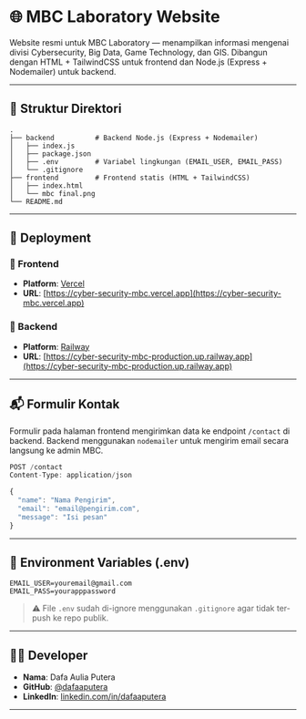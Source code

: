 # 🌐 MBC Laboratory Website

Website resmi untuk MBC Laboratory — menampilkan informasi mengenai divisi Cybersecurity, Big Data, Game Technology, dan GIS. Dibangun dengan HTML + TailwindCSS untuk frontend dan Node.js (Express + Nodemailer) untuk backend.

---

## 📁 Struktur Direktori

```
.
├── backend          # Backend Node.js (Express + Nodemailer)
│   ├── index.js
│   ├── package.json
│   ├── .env         # Variabel lingkungan (EMAIL_USER, EMAIL_PASS)
│   └── .gitignore
├── frontend         # Frontend statis (HTML + TailwindCSS)
│   ├── index.html
│   └── mbc final.png
└── README.md
```

---

## 🚀 Deployment

### 🔹 Frontend
- **Platform**: [Vercel](https://vercel.com/)
- **URL**: [https://cyber-security-mbc.vercel.app](https://cyber-security-mbc.vercel.app)

### 🔹 Backend
- **Platform**: [Railway](https://railway.app/)
- **URL**: [https://cyber-security-mbc-production.up.railway.app](https://cyber-security-mbc-production.up.railway.app)

---

## 📬 Formulir Kontak

Formulir pada halaman frontend mengirimkan data ke endpoint `/contact` di backend. Backend menggunakan `nodemailer` untuk mengirim email secara langsung ke admin MBC.

```js
POST /contact
Content-Type: application/json

{
  "name": "Nama Pengirim",
  "email": "email@pengirim.com",
  "message": "Isi pesan"
}
```

---

## 🔐 Environment Variables (.env)

```env
EMAIL_USER=youremail@gmail.com
EMAIL_PASS=yourapppassword
```

> ⚠️ File `.env` sudah di-ignore menggunakan `.gitignore` agar tidak ter-push ke repo publik.

---

## 🧑‍💻 Developer

- **Nama**: Dafa Aulia Putera
- **GitHub**: [@dafaaputera](https://github.com/dafaaputera)
- **LinkedIn**: [linkedin.com/in/dafaaputera](https://linkedin.com/in/dafaaputera)

---


